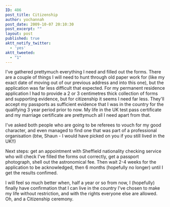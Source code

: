 ```yaml
---
ID: 486
post_title: Citizenship
author: yochannah
post_date: 2009-10-07 20:10:30
post_excerpt: ""
layout: post
published: true
aktt_notify_twitter:
  - 'yes'
aktt_tweeted:
  - "1"
---
```

I've gathered prettymuch everything I need and filled out the forms. There are a couple of things I will need to hunt through old paper work for (like my exact date of moving out of our previous address and into this one), but the application was far less difficult that expected.  For my permanent residence application I had to provide a 2 or 3 centimetres thick collection of forms and supporting evidence, but for citizenship it seems I need far less. They'll accept my passports as sufficient evidence that I was in the country for the qualifying 3 year period prior to now. My life in the UK test pass certificate and my marriage certificate are prettymuch all I need apart from that. 

I've asked both people who are going to be referees to vouch for my good character, and even managed to find one that was part of a professional organisation (btw, Shaun - I would have picked on you if you still lived in the UK!!)

Next steps: get an appointment with Sheffield nationality checking service who will check I've filled the forms out correctly,  get a passport photograph, shell out the astronomical fee. Then wait 2-4 weeks for the application to be acknowledged, then  6 months (hopefully no longer) until I get the results confimed. 

I will feel so much better when, half a year or so from now, I (hopefully) finally have confirmation that I can live in the country I've chosen to make my life without restriction, and with the rights everyone else are allowed. Oh, and a Citizenship ceremony.
